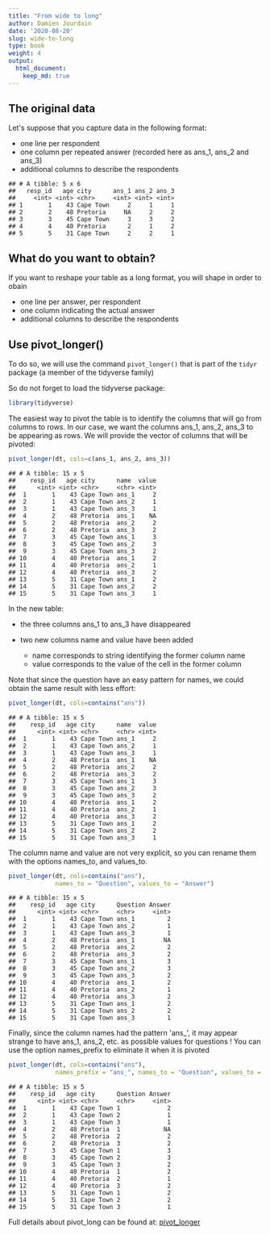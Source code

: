 ```yaml
---
title: "From wide to long" 
author: Damien Jourdain
date: '2020-08-20'
slug: wide-to-long
type: book
weight: 4
output:
  html_document:
    keep_md: true
---
```




## The original data

Let's suppose that you capture data in the following format:

+ one line per respondent
+ one column per repeated answer (recorded here as ans_1, ans_2 and ans_3)
+ additional columns to describe the respondents



```
## # A tibble: 5 x 6
##   resp_id   age city      ans_1 ans_2 ans_3
##     <int> <int> <chr>     <int> <int> <int>
## 1       1    43 Cape Town     2     1     1
## 2       2    48 Pretoria     NA     2     2
## 3       3    45 Cape Town     3     3     2
## 4       4    40 Pretoria      2     1     2
## 5       5    31 Cape Town     2     2     1
```

## What do you want to obtain?

If you want to reshape your table as a long format, you will shape in order to obain

+ one line per answer, per respondent
+ one column indicating the actual answer
+ additional columns to describe the respondents

## Use pivot_longer()

To do so, we will use the command `pivot_longer()` that is part of the `tidyr` package (a member of the tidyverse family)

So do not forget to load the tidyverse package:

```r
library(tidyverse)
```


The easiest way to pivot the table is to identify the columns that will go from columns to rows.
In our case, we want the columns ans_1, ans_2, ans_3 to be appearing as rows. We will provide the vector of columns that will be pivoted:


```r
pivot_longer(dt, cols=c(ans_1, ans_2, ans_3))
```

```
## # A tibble: 15 x 5
##    resp_id   age city      name  value
##      <int> <int> <chr>     <chr> <int>
##  1       1    43 Cape Town ans_1     2
##  2       1    43 Cape Town ans_2     1
##  3       1    43 Cape Town ans_3     1
##  4       2    48 Pretoria  ans_1    NA
##  5       2    48 Pretoria  ans_2     2
##  6       2    48 Pretoria  ans_3     2
##  7       3    45 Cape Town ans_1     3
##  8       3    45 Cape Town ans_2     3
##  9       3    45 Cape Town ans_3     2
## 10       4    40 Pretoria  ans_1     2
## 11       4    40 Pretoria  ans_2     1
## 12       4    40 Pretoria  ans_3     2
## 13       5    31 Cape Town ans_1     2
## 14       5    31 Cape Town ans_2     2
## 15       5    31 Cape Town ans_3     1
```


In the new table:

+ the three columns ans_1 to ans_3 have disappeared
+ two new columns name and value have been added

  + name corresponds to string identifying the former column name 
  + value corresponds to the value of the cell in the former column


Note that since the question have an easy pattern for names, we could obtain the same result with less effort:


```r
pivot_longer(dt, cols=contains("ans"))
```

```
## # A tibble: 15 x 5
##    resp_id   age city      name  value
##      <int> <int> <chr>     <chr> <int>
##  1       1    43 Cape Town ans_1     2
##  2       1    43 Cape Town ans_2     1
##  3       1    43 Cape Town ans_3     1
##  4       2    48 Pretoria  ans_1    NA
##  5       2    48 Pretoria  ans_2     2
##  6       2    48 Pretoria  ans_3     2
##  7       3    45 Cape Town ans_1     3
##  8       3    45 Cape Town ans_2     3
##  9       3    45 Cape Town ans_3     2
## 10       4    40 Pretoria  ans_1     2
## 11       4    40 Pretoria  ans_2     1
## 12       4    40 Pretoria  ans_3     2
## 13       5    31 Cape Town ans_1     2
## 14       5    31 Cape Town ans_2     2
## 15       5    31 Cape Town ans_3     1
```

The column name and value are not very explicit, so you can rename them with the options names_to, and values_to. 


```r
pivot_longer(dt, cols=contains("ans"), 
             names_to = "Question", values_to = "Answer")
```

```
## # A tibble: 15 x 5
##    resp_id   age city      Question Answer
##      <int> <int> <chr>     <chr>     <int>
##  1       1    43 Cape Town ans_1         2
##  2       1    43 Cape Town ans_2         1
##  3       1    43 Cape Town ans_3         1
##  4       2    48 Pretoria  ans_1        NA
##  5       2    48 Pretoria  ans_2         2
##  6       2    48 Pretoria  ans_3         2
##  7       3    45 Cape Town ans_1         3
##  8       3    45 Cape Town ans_2         3
##  9       3    45 Cape Town ans_3         2
## 10       4    40 Pretoria  ans_1         2
## 11       4    40 Pretoria  ans_2         1
## 12       4    40 Pretoria  ans_3         2
## 13       5    31 Cape Town ans_1         2
## 14       5    31 Cape Town ans_2         2
## 15       5    31 Cape Town ans_3         1
```

Finally, since the column names had the pattern 'ans_', it may appear strange to have ans_1, ans_2, etc.  as possible values for questions !  You can use the option names_prefix to eliminate it when it is pivoted


```r
pivot_longer(dt, cols=contains("ans"), 
             names_prefix = "ans_", names_to = "Question", values_to = "Answer")
```

```
## # A tibble: 15 x 5
##    resp_id   age city      Question Answer
##      <int> <int> <chr>     <chr>     <int>
##  1       1    43 Cape Town 1             2
##  2       1    43 Cape Town 2             1
##  3       1    43 Cape Town 3             1
##  4       2    48 Pretoria  1            NA
##  5       2    48 Pretoria  2             2
##  6       2    48 Pretoria  3             2
##  7       3    45 Cape Town 1             3
##  8       3    45 Cape Town 2             3
##  9       3    45 Cape Town 3             2
## 10       4    40 Pretoria  1             2
## 11       4    40 Pretoria  2             1
## 12       4    40 Pretoria  3             2
## 13       5    31 Cape Town 1             2
## 14       5    31 Cape Town 2             2
## 15       5    31 Cape Town 3             1
```

Full details about pivot_long can be found at: <a href="https://tidyr.tidyverse.org/reference/pivot_longer.html" target="_blank">pivot_longer</a>

